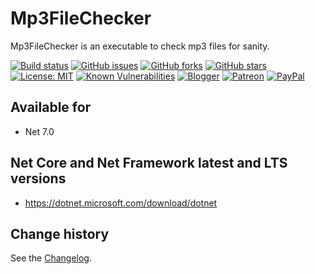 Mp3FileChecker
====================================

Mp3FileChecker is an executable to check mp3 files for sanity.

[![Build status](https://ci.appveyor.com/api/projects/status/x4asicps61h426nj?svg=true)](https://ci.appveyor.com/project/SeppPenner/mp3filechecker)
[![GitHub issues](https://img.shields.io/github/issues/SeppPenner/Mp3FileChecker.svg)](https://github.com/SeppPenner/Mp3FileChecker/issues)
[![GitHub forks](https://img.shields.io/github/forks/SeppPenner/Mp3FileChecker.svg)](https://github.com/SeppPenner/Mp3FileChecker/network)
[![GitHub stars](https://img.shields.io/github/stars/SeppPenner/Mp3FileChecker.svg)](https://github.com/SeppPenner/Mp3FileChecker/stargazers)
[![License: MIT](https://img.shields.io/badge/License-MIT-blue.svg)](https://raw.githubusercontent.com/SeppPenner/Mp3FileChecker/master/License.txt)
[![Known Vulnerabilities](https://snyk.io/test/github/SeppPenner/Mp3FileChecker/badge.svg)](https://snyk.io/test/github/SeppPenner/Mp3FileChecker)
[![Blogger](https://img.shields.io/badge/Follow_me_on-blogger-orange)](https://franzhuber23.blogspot.de/)
[![Patreon](https://img.shields.io/badge/Patreon-F96854?logo=patreon&logoColor=white)](https://patreon.com/SeppPennerOpenSourceDevelopment)
[![PayPal](https://img.shields.io/badge/PayPal-00457C?logo=paypal&logoColor=white)](https://paypal.me/th070795)

## Available for
* Net 7.0

## Net Core and Net Framework latest and LTS versions
* https://dotnet.microsoft.com/download/dotnet

Change history
--------------

See the [Changelog](https://github.com/SeppPenner/Mp3FileChecker/blob/master/Changelog.md).